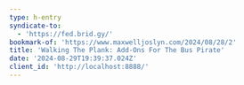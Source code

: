 ```yaml
---
type: h-entry
syndicate-to:
  - 'https://fed.brid.gy/'
bookmark-of: 'https://www.maxwelljoslyn.com/2024/08/28/2'
title: 'Walking The Plank: Add-Ons For The Bus Pirate'
date: '2024-08-29T19:39:37.024Z'
client_id: 'http://localhost:8888/'
---
```


